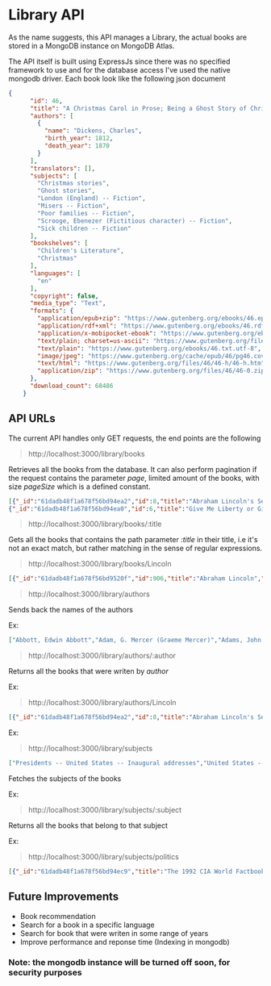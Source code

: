# Library API

As the name suggests, this API manages a Library, the actual books are stored in a MongoDB instance on MongoDB Atlas.

The API itself is built using ExpressJs since there was no specified framework to use and for the database access I've used the native mongodb driver. Each book look like the following json document

```json
{
      "id": 46,
      "title": "A Christmas Carol in Prose; Being a Ghost Story of Christmas",
      "authors": [
        {
          "name": "Dickens, Charles",
          "birth_year": 1812,
          "death_year": 1870
        }
      ],
      "translators": [],
      "subjects": [
        "Christmas stories",
        "Ghost stories",
        "London (England) -- Fiction",
        "Misers -- Fiction",
        "Poor families -- Fiction",
        "Scrooge, Ebenezer (Fictitious character) -- Fiction",
        "Sick children -- Fiction"
      ],
      "bookshelves": [
        "Children's Literature",
        "Christmas"
      ],
      "languages": [
        "en"
      ],
      "copyright": false,
      "media_type": "Text",
      "formats": {
        "application/epub+zip": "https://www.gutenberg.org/ebooks/46.epub.images",
        "application/rdf+xml": "https://www.gutenberg.org/ebooks/46.rdf",
        "application/x-mobipocket-ebook": "https://www.gutenberg.org/ebooks/46.kindle.images",
        "text/plain; charset=us-ascii": "https://www.gutenberg.org/files/46/46-0.txt",
        "text/plain": "https://www.gutenberg.org/ebooks/46.txt.utf-8",
        "image/jpeg": "https://www.gutenberg.org/cache/epub/46/pg46.cover.small.jpg",
        "text/html": "https://www.gutenberg.org/files/46/46-h/46-h.htm",
        "application/zip": "https://www.gutenberg.org/files/46/46-0.zip"
      },
      "download_count": 68486
    }
```

## API URLs

The current API handles only GET requests, the end points are the following
> http://localhost:3000/library/books

Retrieves all the books from the database. It can also perform pagination if the request contains the parameter *page*, limited amount of the books, with size *pageSize* which is a defined constant.

```json
[{"_id":"61dadb48f1a678f56bd94ea2","id":8,"title":"Abraham Lincoln's Second Inaugural Address","authors":[{"name":"Lincoln, Abraham","birth_year":1809,"death_year":1865}],"translators":[],"subjects":["Presidents -- United States -- Inaugural addresses","United States -- Politics and government -- 1861-1865"],"bookshelves":["US Civil War"],"languages":["en"],"copyright":false,"media_type":"Text","formats":{"application/epub+zip":"https://www.gutenberg.org/ebooks/8.epub.images","application/rdf+xml":"https://www.gutenberg.org/ebooks/8.rdf","text/plain":"https://www.gutenberg.org/ebooks/8.txt.utf-8","application/x-mobipocket-ebook":"https://www.gutenberg.org/ebooks/8.kindle.images","image/jpeg":"https://www.gutenberg.org/cache/epub/8/pg8.cover.small.jpg","text/html":"https://www.gutenberg.org/ebooks/8.html.images","text/html; charset=us-ascii":"https://www.gutenberg.org/files/8/8-h/8-h.htm","text/plain; charset=us-ascii":"https://www.gutenberg.org/files/8/8.zip"},"download_count":84},
{"_id":"61dadb48f1a678f56bd94ea0","id":6,"title":"Give Me Liberty or Give Me Death","authors":[{"name":"Henry, Patrick","birth_year":1736,"death_year":1799}],"translators":[],"subjects":["Speeches, addresses, etc., American","United States -- Politics and government -- 1775-1783 -- Sources","Virginia -- Politics and government -- 1775-1783 -- Sources"],"bookshelves":["American Revolutionary War"],"languages":["en"],"copyright":false,"media_type":"Text","formats":{"application/epub+zip":"https://www.gutenberg.org/ebooks/6.epub.images","application/rdf+xml":"https://www.gutenberg.org/ebooks/6.rdf","text/plain":"https://www.gutenberg.org/ebooks/6.txt.utf-8","application/x-mobipocket-ebook":"https://www.gutenberg.org/ebooks/6.kindle.images","text/plain; charset=us-ascii":"https://www.gutenberg.org/files/6/6.txt","text/html":"https://www.gutenberg.org/files/6/6-h.zip","image/jpeg":"https://www.gutenberg.org/cache/epub/6/pg6.cover.medium.jpg","application/zip":"https://www.gutenberg.org/files/6/6.zip"},"download_count":163}]
```

> http://localhost:3000/library/books/:title

Gets all the books that contains the path parameter *:title* in their title, i.e it's not an exact match, but rather matching in the sense of regular expressions.

> http://localhost:3000/library/books/Lincoln
```json
[{"_id":"61dadb48f1a678f56bd9520f","id":906,"title":"Abraham Lincoln","authors":[{"name":"Lowell, James Russell","birth_year":1819,"death_year":1891}],"translators":[],"subjects":["Lincoln, Abraham, 1809-1865","United States -- History -- Civil War, 1861-1865"],"bookshelves":[],"languages":["en"],"copyright":false,"media_type":"Text","formats":{"application/epub+zip":"https://www.gutenberg.org/ebooks/906.epub.images","application/rdf+xml":"https://www.gutenberg.org/ebooks/906.rdf","text/plain":"https://www.gutenberg.org/ebooks/906.txt.utf-8","application/x-mobipocket-ebook":"https://www.gutenberg.org/ebooks/906.kindle.images","text/html; charset=iso-8859-1":"https://www.gutenberg.org/files/906/906-h.zip","text/plain; charset=us-ascii":"https://www.gutenberg.org/files/906/906.txt","image/jpeg":"https://www.gutenberg.org/cache/epub/906/pg906.cover.small.jpg","text/html":"https://www.gutenberg.org/ebooks/906.html.images"},"download_count":25}]
```

> http://localhost:3000/library/authors

Sends back the names of the authors

Ex:
```json
["Abbott, Edwin Abbott","Adam, G. Mercer (Graeme Mercer)","Adams, John Quincy","Addams, Jane","Aesop","Aiken, Conrad","Alcott, Louisa May","Aldrich, Thomas Bailey"]
```
> http://localhost:3000/library/authors/:author

Returns all the books that were writen by *author*

Ex:
> http://localhost:3000/library/authors/Lincoln
```json
[{"_id":"61dadb48f1a678f56bd94ea2","id":8,"title":"Abraham Lincoln's Second Inaugural Address","authors":[{"name":"Lincoln, Abraham","birth_year":1809,"death_year":1865}],"translators":[],"subjects":["Presidents -- United States -- Inaugural addresses","United States -- Politics and government -- 1861-1865"],"bookshelves":["US Civil War"],"languages":["en"],"copyright":false,"media_type":"Text","formats":{"application/epub+zip":"https://www.gutenberg.org/ebooks/8.epub.images","application/rdf+xml":"https://www.gutenberg.org/ebooks/8.rdf","text/plain":"https://www.gutenberg.org/ebooks/8.txt.utf-8","application/x-mobipocket-ebook":"https://www.gutenberg.org/ebooks/8.kindle.images","image/jpeg":"https://www.gutenberg.org/cache/epub/8/pg8.cover.small.jpg","text/html":"https://www.gutenberg.org/ebooks/8.html.images","text/html; charset=us-ascii":"https://www.gutenberg.org/files/8/8-h/8-h.htm","text/plain; charset=us-ascii":"https://www.gutenberg.org/files/8/8.zip"},"download_count":84}]
```
Ex:
> http://localhost:3000/library/subjects
```json
["Presidents -- United States -- Inaugural addresses","United States -- Politics and government -- 1861-1865","Speeches, addresses"]
```
Fetches the subjects of the books

Ex:
> http://localhost:3000/library/subjects/:subject

Returns all the books that belong to that subject

Ex:
> http://localhost:3000/library/subjects/politics
```json
[{"_id":"61dadb48f1a678f56bd94ec9","title":"The 1992 CIA World Factbook","authors":[{"name":"United States. Central Intelligence Agency","birth_year":null,"death_year":null}],"subjects":["Geography -- Handbooks, manuals, etc.","Political science -- Handbooks, manuals, etc.","Political statistics -- Handbooks, manuals, etc.","World politics -- Handbooks, manuals, etc."],"formats":{"application/epub+zip":"https://www.gutenberg.org/ebooks/48.epub.images","application/rdf+xml":"https://www.gutenberg.org/ebooks/48.rdf","text/plain":"https://www.gutenberg.org/ebooks/48.txt.utf-8","application/x-mobipocket-ebook":"https://www.gutenberg.org/ebooks/48.kindle.images","text/html":"https://www.gutenberg.org/ebooks/48.html.images","image/jpeg":"https://www.gutenberg.org/cache/epub/48/pg48.cover.small.jpg","application/zip":"https://www.gutenberg.org/files/48/48.zip","text/plain; charset=us-ascii":"https://www.gutenberg.org/files/48/48.txt"}}]
```
## Future Improvements
- Book recommendation
- Search for a book in a specific language
- Search for book that were writen in some range of years
- Improve performance and reponse time (Indexing in mongodb)

### Note: the mongodb instance will be turned off soon, for security purposes
  